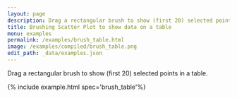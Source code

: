 ```yaml
---
layout: page
description: Drag a rectangular brush to show (first 20) selected points in a table.
title: Brushing Scatter Plot to show data on a table
menu: examples
permalink: /examples/brush_table.html
image: /examples/compiled/brush_table.png
edit_path: _data/examples.json
---
```


Drag a rectangular brush to show (first 20) selected points in a table.

{% include example.html spec='brush_table'%}
